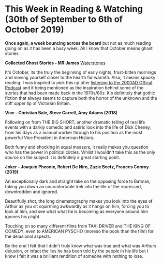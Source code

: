 # This Week in Reading & Watching (30th of September to 6th of October 2019)

**Once again, a week bouncing across the board** but not as much reading going on as it has been a busy week.  All I know that October means ghost stories.

**Collected Ghost Stories - MR James** [Waterstones](https://www.waterstones.com/book/collected-ghost-stories/m-r-james/darryl-jones/9780199674893)

It's October, its the truly the beginning of early nights, frost-bitten mornings and moving yourself closer to the hearth for warmth.  Also, it means spooky reading.  I was inspired to pick this up after [listening to the 2000AD Offical Podcast](https://2000ad.com/podcast) and it being mentioned as the inspiration behind some of the stories that had been made back in the 1970s/80s.  It's definitely that gothic fiction that always seems to capture both the horror of the unknown and the stiff upper lip of Victorian Britain.

**Vice - Christian Bale, Steve Carrell, Amy Adams (2018)** 

Following on from THE BIG SHORT, another dramatic telling of real life events with a darkly comedic and satiric look into the life of Dick Cheney, from his days as a manual worker through to his position as the most powerful Vice President in American History.

Both funny and shocking in equal measure, it really makes you question who has the power in political circles.  Whilst I wouldn't take this as the only source on the subject it is definitely a great starting point.

**Joker - Joaquin Pheonix, Robert De Niro, Zazie Beetz, Frances Conroy (2019)** 

An exceptionally dark and straight take on the opposing force to Batman, taking you down an uncomfortable trek into the life of the repressed, downtrodden and ignored.

Beautifully shot, the long cinematography makes you look into the eyes of Arthur as you sit squirming awkwardly as it hangs on him, forcing you to look at him, and see what what he is becoming as everyone around him ignores his plight.

Touching on so many different films from TAXI DRIVER and THE KING OF COMEDY, even to AMERICAN PYSCHO (moreso the book than the film) for the delusional aspects.

By the end I felt that I didn't truly know what was true and what was Arthurs delusion, or infact the lies he has been told by the people in his life but I know I felt it was a brilliant rendition of someone with nothing to lose.
